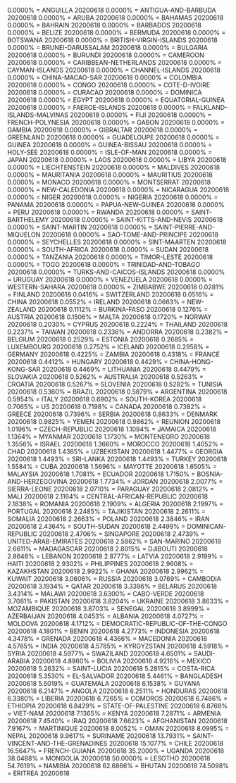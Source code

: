 0.0000% = ANGUILLA 20200618 
0.0000% = ANTIGUA-AND-BARBUDA 20200618 
0.0000% = ARUBA 20200618 
0.0000% = BAHAMAS 20200618 
0.0000% = BAHRAIN 20200618 
0.0000% = BARBADOS 20200618 
0.0000% = BELIZE 20200618 
0.0000% = BERMUDA 20200618 
0.0000% = BOTSWANA 20200618 
0.0000% = BRITISH-VIRGIN-ISLANDS 20200618 
0.0000% = BRUNEI-DARUSSALAM 20200618 
0.0000% = BULGARIA 20200618 
0.0000% = BURUNDI 20200618 
0.0000% = CAMEROON 20200618 
0.0000% = CARIBBEAN-NETHERLANDS 20200618 
0.0000% = CAYMAN-ISLANDS 20200618 
0.0000% = CHANNEL-ISLANDS 20200618 
0.0000% = CHINA-MACAO-SAR 20200618 
0.0000% = COLOMBIA 20200618 
0.0000% = CONGO 20200618 
0.0000% = COTE-D-IVOIRE 20200618 
0.0000% = CURACAO 20200618 
0.0000% = DOMINICA 20200618 
0.0000% = EGYPT 20200618 
0.0000% = EQUATORIAL-GUINEA 20200618 
0.0000% = FAEROE-ISLANDS 20200618 
0.0000% = FALKLAND-ISLANDS-MALVINAS 20200618 
0.0000% = FIJI 20200618 
0.0000% = FRENCH-POLYNESIA 20200618 
0.0000% = GABON 20200618 
0.0000% = GAMBIA 20200618 
0.0000% = GIBRALTAR 20200618 
0.0000% = GREENLAND 20200618 
0.0000% = GUADELOUPE 20200618 
0.0000% = GUINEA 20200618 
0.0000% = GUINEA-BISSAU 20200618 
0.0000% = HOLY-SEE 20200618 
0.0000% = ISLE-OF-MAN 20200618 
0.0000% = JAPAN 20200618 
0.0000% = LAOS 20200618 
0.0000% = LIBYA 20200618 
0.0000% = LIECHTENSTEIN 20200618 
0.0000% = MALDIVES 20200618 
0.0000% = MAURITANIA 20200618 
0.0000% = MAURITIUS 20200618 
0.0000% = MONACO 20200618 
0.0000% = MONTSERRAT 20200618 
0.0000% = NEW-CALEDONIA 20200618 
0.0000% = NICARAGUA 20200618 
0.0000% = NIGER 20200618 
0.0000% = NIGERIA 20200618 
0.0000% = PANAMA 20200618 
0.0000% = PAPUA-NEW-GUINEA 20200618 
0.0000% = PERU 20200618 
0.0000% = RWANDA 20200618 
0.0000% = SAINT-BARTHELEMY 20200618 
0.0000% = SAINT-KITTS-AND-NEVIS 20200618 
0.0000% = SAINT-MARTIN 20200618 
0.0000% = SAINT-PIERRE-AND-MIQUELON 20200618 
0.0000% = SAO-TOME-AND-PRINCIPE 20200618 
0.0000% = SEYCHELLES 20200618 
0.0000% = SINT-MAARTEN 20200618 
0.0000% = SOUTH-AFRICA 20200618 
0.0000% = SUDAN 20200618 
0.0000% = TANZANIA 20200618 
0.0000% = TIMOR-LESTE 20200618 
0.0000% = TOGO 20200618 
0.0000% = TRINIDAD-AND-TOBAGO 20200618 
0.0000% = TURKS-AND-CAICOS-ISLANDS 20200618 
0.0000% = URUGUAY 20200618 
0.0000% = VENEZUELA 20200618 
0.0000% = WESTERN-SAHARA 20200618 
0.0000% = ZIMBABWE 20200618 
0.0281% = FINLAND 20200618 
0.0416% = SWITZERLAND 20200618 
0.0516% = CHINA 20200618 
0.0552% = IRELAND 20200618 
0.0663% = NEW-ZEALAND 20200618 
0.1112% = BURKINA-FASO 20200618 
0.1276% = AUSTRIA 20200618 
0.1506% = MALTA 20200618 
0.1720% = NORWAY 20200618 
0.2030% = CYPRUS 20200618 
0.2224% = THAILAND 20200618 
0.2237% = TAIWAN 20200618 
0.2336% = ANDORRA 20200618 
0.2382% = BELGIUM 20200618 
0.2529% = ESTONIA 20200618 
0.2685% = LUXEMBOURG 20200618 
0.2752% = ICELAND 20200618 
0.2958% = GERMANY 20200618 
0.4225% = ZAMBIA 20200618 
0.4318% = FRANCE 20200618 
0.4412% = HUNGARY 20200618 
0.4429% = CHINA-HONG-KONG-SAR 20200618 
0.4469% = LITHUANIA 20200618 
0.4479% = SLOVAKIA 20200618 
0.5262% = AUSTRALIA 20200618 
0.5263% = CROATIA 20200618 
0.5267% = SLOVENIA 20200618 
0.5282% = TUNISIA 20200618 
0.5360% = BRAZIL 20200618 
0.5879% = ARGENTINA 20200618 
0.5954% = ITALY 20200618 
0.6902% = SOUTH-KOREA 20200618 
0.7065% = US 20200618 
0.7198% = CANADA 20200618 
0.7382% = GREECE 20200618 
0.7396% = SERBIA 20200618 
0.8633% = DENMARK 20200618 
0.9825% = YEMEN 20200618 
0.9862% = REUNION 20200618 
1.0196% = CZECH-REPUBLIC 20200618 
1.1094% = JAMAICA 20200618 
1.1364% = MYANMAR 20200618 
1.1730% = MONTENEGRO 20200618 
1.3556% = ISRAEL 20200618 
1.3660% = MOROCCO 20200618 
1.4052% = CHAD 20200618 
1.4365% = UZBEKISTAN 20200618 
1.4477% = GEORGIA 20200618 
1.4493% = SRI-LANKA 20200618 
1.4493% = TURKEY 20200618 
1.5584% = CUBA 20200618 
1.5696% = MAYOTTE 20200618 
1.6505% = MALAYSIA 20200618 
1.7081% = ECUADOR 20200618 
1.7150% = BOSNIA-AND-HERZEGOVINA 20200618 
1.7734% = JORDAN 20200618 
2.0077% = SIERRA-LEONE 20200618 
2.0710% = PARAGUAY 20200618 
2.0812% = MALI 20200618 
2.1164% = CENTRAL-AFRICAN-REPUBLIC 20200618 
2.1838% = ROMANIA 20200618 
2.1909% = ALGERIA 20200618 
2.1997% = PORTUGAL 20200618 
2.2485% = TAJIKISTAN 20200618 
2.2611% = SOMALIA 20200618 
2.2663% = POLAND 20200618 
2.3846% = IRAN 20200618 
2.4364% = SOUTH-SUDAN 20200618 
2.4499% = DOMINICAN-REPUBLIC 20200618 
2.4706% = SINGAPORE 20200618 
2.4739% = UNITED-ARAB-EMIRATES 20200618 
2.5862% = SAN-MARINO 20200618 
2.6611% = MADAGASCAR 20200618 
2.8015% = DJIBOUTI 20200618 
2.8648% = LEBANON 20200618 
2.8777% = LATVIA 20200618 
2.9199% = HAITI 20200618 
2.9302% = PHILIPPINES 20200618 
2.9608% = KAZAKHSTAN 20200618 
2.9922% = GHANA 20200618 
2.9962% = KUWAIT 20200618 
3.0606% = RUSSIA 20200618 
3.0769% = CAMBODIA 20200618 
3.1934% = QATAR 20200618 
3.3396% = BELARUS 20200618 
3.4314% = MALAWI 20200618 
3.6300% = CABO-VERDE 20200618 
3.7081% = PAKISTAN 20200618 
3.8204% = UKRAINE 20200618 
3.8633% = MOZAMBIQUE 20200618 
3.8703% = SENEGAL 20200618 
3.8999% = AZERBAIJAN 20200618 
4.0453% = ALBANIA 20200618 
4.0727% = MOLDOVA 20200618 
4.1712% = DEMOCRATIC-REPUBLIC-OF-THE-CONGO 20200618 
4.1801% = BENIN 20200618 
4.2773% = INDONESIA 20200618 
4.3478% = GRENADA 20200618 
4.4366% = MACEDONIA 20200618 
4.5765% = INDIA 20200618 
4.5785% = KYRGYZSTAN 20200618 
4.5918% = SYRIA 20200618 
4.5977% = SWAZILAND 20200618 
4.6501% = SAUDI-ARABIA 20200618 
4.8960% = BOLIVIA 20200618 
4.9216% = MEXICO 20200618 
5.2632% = SAINT-LUCIA 20200618 
5.2815% = COSTA-RICA 20200618 
5.3530% = EL-SALVADOR 20200618 
5.4461% = BANGLADESH 20200618 
5.5019% = GUATEMALA 20200618 
6.1538% = GUYANA 20200618 
6.2147% = ANGOLA 20200618 
6.2511% = HONDURAS 20200618 
6.3380% = LIBERIA 20200618 
6.7265% = COMOROS 20200618 
6.7486% = ETHIOPIA 20200618 
6.8429% = STATE-OF-PALESTINE 20200618 
6.8768% = VIET-NAM 20200618 
7.1365% = KENYA 20200618 
7.2871% = ARMENIA 20200618 
7.4540% = IRAQ 20200618 
7.6623% = AFGHANISTAN 20200618 
7.9167% = MARTINIQUE 20200618 
8.0052% = OMAN 20200618 
8.0995% = NEPAL 20200618 
9.9617% = SURINAME 20200618 
13.7931% = SAINT-VINCENT-AND-THE-GRENADINES 20200618 
15.1077% = CHILE 20200618 
16.5647% = FRENCH-GUIANA 20200618 
35.2000% = UGANDA 20200618 
38.0488% = MONGOLIA 20200618 
50.0000% = LESOTHO 20200618 
54.7619% = NAMIBIA 20200618 
62.6866% = BHUTAN 20200618 
74.5098% = ERITREA 20200618 
